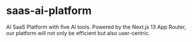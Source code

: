 # saas-ai-platform
AI SaaS Platform with five AI tools. Powered by the Next.js 13 App Router, our platform will not only be efficient but also user-centric.

